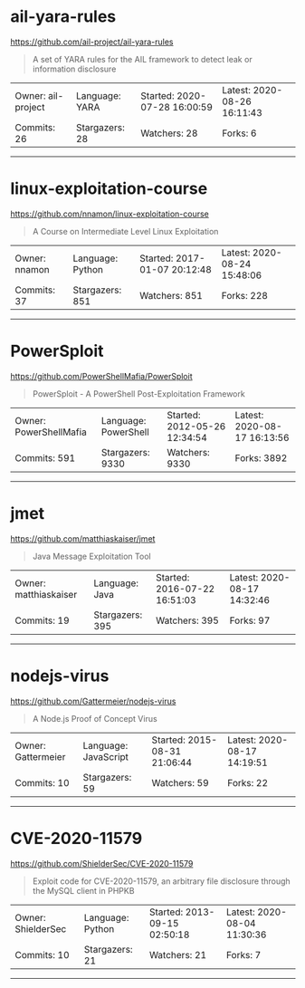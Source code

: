 # ail-yara-rules

https://github.com/ail-project/ail-yara-rules
<blockquote>
A set of YARA rules for the AIL framework to detect leak or information disclosure
</blockquote>

<table>
<tr><td>Owner: ail-project</td>
    <td>Language: YARA</td>
    <td>Started: 2020-07-28 16:00:59</td>
    <td>Latest: 2020-08-26 16:11:43</td></tr>
<tr><td>Commits: 26</td>
    <td>Stargazers: 28</td>
    <td>Watchers: 28</td>
    <td>Forks: 6</td></tr>
</table>

---

# linux-exploitation-course

https://github.com/nnamon/linux-exploitation-course
<blockquote>
A Course on Intermediate Level Linux Exploitation
</blockquote>

<table>
<tr><td>Owner: nnamon</td>
    <td>Language: Python</td>
    <td>Started: 2017-01-07 20:12:48</td>
    <td>Latest: 2020-08-24 15:48:06</td></tr>
<tr><td>Commits: 37</td>
    <td>Stargazers: 851</td>
    <td>Watchers: 851</td>
    <td>Forks: 228</td></tr>
</table>

---

# PowerSploit

https://github.com/PowerShellMafia/PowerSploit
<blockquote>
PowerSploit - A PowerShell Post-Exploitation Framework
</blockquote>

<table>
<tr><td>Owner: PowerShellMafia</td>
    <td>Language: PowerShell</td>
    <td>Started: 2012-05-26 12:34:54</td>
    <td>Latest: 2020-08-17 16:13:56</td></tr>
<tr><td>Commits: 591</td>
    <td>Stargazers: 9330</td>
    <td>Watchers: 9330</td>
    <td>Forks: 3892</td></tr>
</table>

---

# jmet

https://github.com/matthiaskaiser/jmet
<blockquote>
Java Message Exploitation Tool
</blockquote>

<table>
<tr><td>Owner: matthiaskaiser</td>
    <td>Language: Java</td>
    <td>Started: 2016-07-22 16:51:03</td>
    <td>Latest: 2020-08-17 14:32:46</td></tr>
<tr><td>Commits: 19</td>
    <td>Stargazers: 395</td>
    <td>Watchers: 395</td>
    <td>Forks: 97</td></tr>
</table>

---

# nodejs-virus

https://github.com/Gattermeier/nodejs-virus
<blockquote>
A Node.js Proof of Concept Virus
</blockquote>

<table>
<tr><td>Owner: Gattermeier</td>
    <td>Language: JavaScript</td>
    <td>Started: 2015-08-31 21:06:44</td>
    <td>Latest: 2020-08-17 14:19:51</td></tr>
<tr><td>Commits: 10</td>
    <td>Stargazers: 59</td>
    <td>Watchers: 59</td>
    <td>Forks: 22</td></tr>
</table>

---

# CVE-2020-11579

https://github.com/ShielderSec/CVE-2020-11579
<blockquote>
Exploit code for CVE-2020-11579, an arbitrary file disclosure through the MySQL client in PHPKB
</blockquote>

<table>
<tr><td>Owner: ShielderSec</td>
    <td>Language: Python</td>
    <td>Started: 2013-09-15 02:50:18</td>
    <td>Latest: 2020-08-04 11:30:36</td></tr>
<tr><td>Commits: 10</td>
    <td>Stargazers: 21</td>
    <td>Watchers: 21</td>
    <td>Forks: 7</td></tr>
</table>

---

